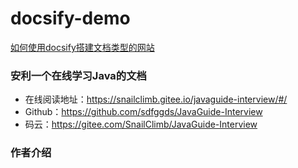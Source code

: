 # docsify-demo

[如何使用docsify搭建文档类型的网站](https://mp.weixin.qq.com/s/TPXHaTdfTYKrcpm77gPHyA)

### 安利一个在线学习Java的文档

- 在线阅读地址：https://snailclimb.gitee.io/javaguide-interview/#/
- Github：https://github.com/sdfggds/JavaGuide-Interview
- 码云：https://gitee.com/SnailClimb/JavaGuide-Interview

### 作者介绍


